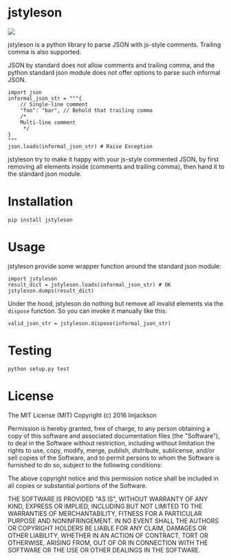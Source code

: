 # jstyleson

![](https://travis-ci.org/linjackson78/jstyleson.svg?branch=master)

jstyleson is a python library to parse JSON with js-style comments. Trailing comma is also supported.

JSON by standard does not allow comments and trailing comma, and the python standard json module does not offer options to parse such informal JSON.
    
    import json
    informal_json_str = """{
        // Single-line comment
        "foo": "bar", // Behold that trailing comma
        /*
        Multi-line comment
         */
    }
    """
    json.loads(informal_json_str) # Raise Exception

jstyleson try to make it happy with your js-style commented JSON, by first removing all elements inside (comments and trailing comma), then hand it to the standard json module.

# Installation

`pip install jstyleson`

# Usage

jstyleson provide some wrapper function around the standard json module:
	
	import jstyleson
    result_dict = jstyleson.loads(informal_json_str) # OK
    jstyleson.dumps(result_dict)

Under the hood, jstyleson do nothing but remove all invalid elements via the `dispose` function. So you can invoke it manually like this:

`valid_json_str = jstyleson.dispose(informal_json_str)`

# Testing

`python setup.py test`

# License

The MIT License (MIT)
Copyright (c) 2016 linjackson

Permission is hereby granted, free of charge, to any person obtaining a copy of this software and associated documentation files (the "Software"), to deal in the Software without restriction, including without limitation the rights to use, copy, modify, merge, publish, distribute, sublicense, and/or sell copies of the Software, and to permit persons to whom the Software is furnished to do so, subject to the following conditions:

The above copyright notice and this permission notice shall be included in all copies or substantial portions of the Software.

THE SOFTWARE IS PROVIDED "AS IS", WITHOUT WARRANTY OF ANY KIND, EXPRESS OR IMPLIED, INCLUDING BUT NOT LIMITED TO THE WARRANTIES OF MERCHANTABILITY, FITNESS FOR A PARTICULAR PURPOSE AND NONINFRINGEMENT. IN NO EVENT SHALL THE AUTHORS OR COPYRIGHT HOLDERS BE LIABLE FOR ANY CLAIM, DAMAGES OR OTHER LIABILITY, WHETHER IN AN ACTION OF CONTRACT, TORT OR OTHERWISE, ARISING FROM, OUT OF OR IN CONNECTION WITH THE SOFTWARE OR THE USE OR OTHER DEALINGS IN THE SOFTWARE.